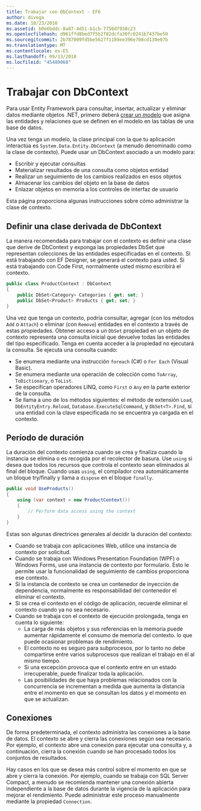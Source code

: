 ```yaml
---
title: Trabajar con DbContext - EF6
author: divega
ms.date: 10/23/2016
ms.assetid: b0e6bddc-8a87-4d51-b1cb-7756df938c23
ms.openlocfilehash: d961ffd8bed7f5b2f82dcfa30fc0241b7437be50
ms.sourcegitcommit: 2b787009fd5be5627f1189ee396e708cd130e07b
ms.translationtype: MT
ms.contentlocale: es-ES
ms.lasthandoff: 09/13/2018
ms.locfileid: "45489068"
---
```

# <a name="working-with-dbcontext"></a>Trabajar con DbContext

Para usar Entity Framework para consultar, insertar, actualizar y eliminar datos mediante objetos .NET, primero deberá [crear un modelo](~/ef6/modeling/index.md) que asigna las entidades y relaciones que se definen en el modelo en las tablas de una base de datos.

Una vez tenga un modelo, la clase principal con la que tu aplicación interactúa es `System.Data.Entity.DbContext` (a menudo denominado como la clase de contexto). Puede usar un DbContext asociado a un modelo para:
- Escribir y ejecutar consultas   
- Materializar resultados de una consulta como objetos entidad
- Realizar un seguimiento de los cambios realizados en esos objetos
- Almacenar los cambios del objeto en la base de datos
- Enlazar objetos en memoria a los controles de interfaz de usuario

Esta página proporciona algunas instrucciones sobre cómo administrar la clase de contexto.  

## <a name="defining-a-dbcontext-derived-class"></a>Definir una clase derivada de DbContext  

La manera recomendada para trabajar con el contexto es definir una clase que derive de DbContext y exponga las propiedades DbSet que representan colecciones de las entidades especificadas en el contexto. Si está trabajando con EF Designer, se generará el contexto para usted. Si está trabajando con Code First, normalmente usted mismo escribirá el contexto.  

``` csharp
public class ProductContext : DbContext
{
    public DbSet<Category> Categories { get; set; }
    public DbSet<Product> Products { get; set; }
}
```  

Una vez que tenga un contexto, podría consultar, agregar (con los métodos `Add` o `Attach`) o eliminar (con `Remove`) entidades en el contexto a través de estas propiedades. Obtener acceso a un `DbSet` propiedad en un objeto de contexto representa una consulta inicial que devuelve todas las entidades del tipo especificado. Tenga en cuenta acceder a la propiedad no ejecutará la consulta. Se ejecuta una consulta cuando:  

- Se enumera mediante una instrucción `foreach` (C#) o `For Each` (Visual Basic).  
- Se enumera mediante una operación de colección como `ToArray`, `ToDictionary`, o `ToList`.  
- Se especifican operadores LINQ, como `First` o `Any` en la parte exterior de la consulta.  
- Se llama a uno de los métodos siguientes: el método de extensión `Load`, `DbEntityEntry.Reload`, `Database.ExecuteSqlCommand`, y `DbSet<T>.Find`, si una entidad con la clave especificada no se encuentra ya cargada en el contexto.  

## <a name="lifetime"></a>Período de duración  

La duración del contexto comienza cuando se crea y finaliza cuando la instancia se elimina o es recogida por el recolector de basura. Use `using` si desea que todos los recursos que controla el contexto sean eliminados al final del bloque. Cuando usas `using`, el compilador crea automáticamente un bloque try/finally y llama a `dispose` en el bloque `finally`.  

``` csharp
public void UseProducts()
{
    using (var context = new ProductContext())
    {     
        // Perform data access using the context
    }
}
```  

Estas son algunas directrices generales al decidir la duración del contexto:  

- Cuando se trabaja con aplicaciones Web, utilice una instancia de contexto por solicitud.  
- Cuando se trabaja con Windows Presentation Foundation (WPF) o Windows Forms, use una instancia de contexto por formulario. Esto le permite usar la funcionalidad de seguimiento de cambios proporciona ese contexto.  
- Si la instancia de contexto se crea un contenedor de inyección de dependencia, normalmente es responsabilidad del contenedor el eliminar el contexto.
- Si se crea el contexto en el código de aplicación, recuerde eliminar el contexto cuando ya no sea necesario.  
- Cuando se trabaja con el contexto de ejecución prolongada, tenga en cuenta lo siguiente:  
    - La carga de más objetos y sus referencias en la memoria puede aumentar rápidamente el consumo de memoria del contexto. lo que puede ocasionar problemas de rendimiento.  
    - El contexto no es seguro para subprocesos, por lo tanto no debe compartirse entre varios subprocesos que realizan el trabajo en él al mismo tiempo.
    - Si una excepción provoca que el contexto entre en un estado irrecuperable, puede finalizar toda la aplicación.  
    - Las posibilidades de que haya problemas relacionados con la concurrencia se incrementan a medida que aumenta la distancia entre el momento en que se consultan los datos y el momento en que se actualizan.  

## <a name="connections"></a>Conexiones  

De forma predeterminada, el contexto administra las conexiones a la base de datos. El contexto se abre y cierra las conexiones según sea necesario. Por ejemplo, el contexto abre una conexión para ejecutar una consulta y, a continuación, cierra la conexión cuando se han procesado todos los conjuntos de resultados.  

Hay casos en los que se desea más control sobre el momento en que se abre y cierra la conexión. Por ejemplo, cuando se trabaja con SQL Server Compact, a menudo se recomienda mantener una conexión abierta independiente a la base de datos durante la vigencia de la aplicación para mejorar el rendimiento. Puede administrar este proceso manualmente mediante la propiedad `Connection`.  
